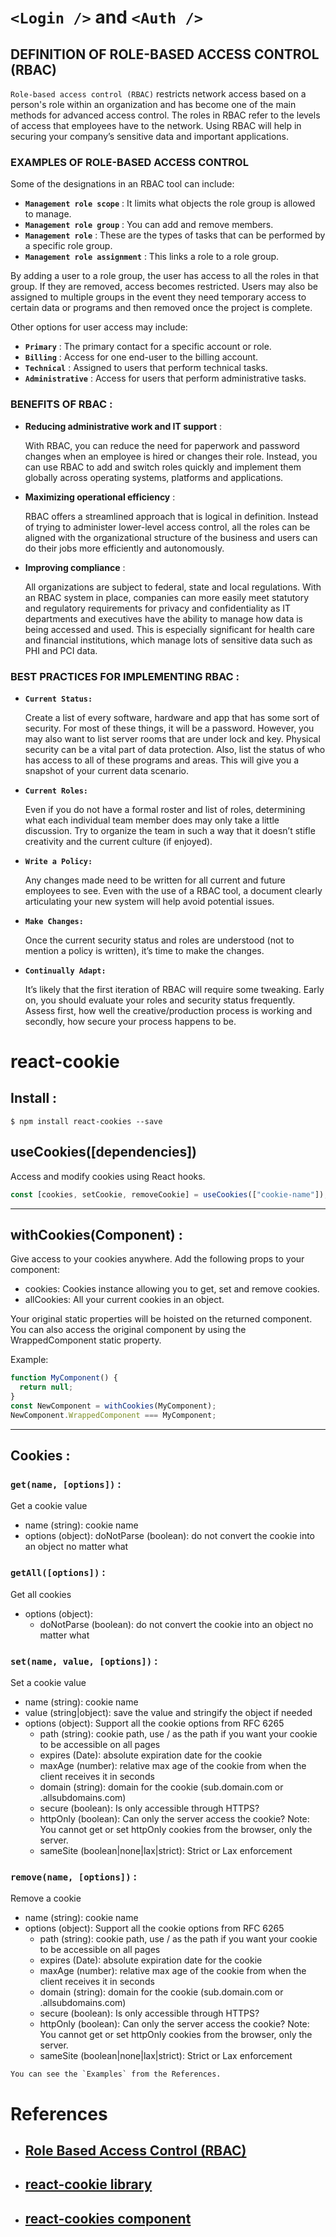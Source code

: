 # `<Login />` and `<Auth />`

## DEFINITION OF ROLE-BASED ACCESS CONTROL (RBAC)

`Role-based access control (RBAC)` restricts network access based on a person's role within an organization and has become one of the main methods for advanced access control. The roles in RBAC refer to the levels of access that employees have to the network. Using RBAC will help in securing your company’s sensitive data and important applications.

### EXAMPLES OF ROLE-BASED ACCESS CONTROL

Some of the designations in an RBAC tool can include:

- **`Management role scope`** :
  It limits what objects the role group is allowed to manage.
- **`Management role group`** :
  You can add and remove members.
- **`Management role`** :
  These are the types of tasks that can be performed by a specific role group.
- **`Management role assignment`** :
  This links a role to a role group.

By adding a user to a role group, the user has access to all the roles in that group. If they are removed, access becomes restricted. Users may also be assigned to multiple groups in the event they need temporary access to certain data or programs and then removed once the project is complete.

Other options for user access may include:

- **`Primary`** : The primary contact for a specific account or role.
- **`Billing`** : Access for one end-user to the billing account.
- **`Technical`** : Assigned to users that perform technical tasks.
- **`Administrative`** : Access for users that perform administrative tasks.

### BENEFITS OF RBAC :

- **Reducing administrative work and IT support** :

  With RBAC, you can reduce the need for paperwork and password changes when an employee is hired or changes their role. Instead, you can use RBAC to add and switch roles quickly and implement them globally across operating systems, platforms and applications.

- **Maximizing operational efficiency** :

  RBAC offers a streamlined approach that is logical in definition. Instead of trying to administer lower-level access control, all the roles can be aligned with the organizational structure of the business and users can do their jobs more efficiently and autonomously.

- **Improving compliance** :

  All organizations are subject to federal, state and local regulations. With an RBAC system in place, companies can more easily meet statutory and regulatory requirements for privacy and confidentiality as IT departments and executives have the ability to manage how data is being accessed and used. This is especially significant for health care and financial institutions, which manage lots of sensitive data such as PHI and PCI data.

### BEST PRACTICES FOR IMPLEMENTING RBAC :

- **`Current Status:`**

  Create a list of every software, hardware and app that has some sort of security. For most of these things, it will be a password. However, you may also want to list server rooms that are under lock and key. Physical security can be a vital part of data protection. Also, list the status of who has access to all of these programs and areas. This will give you a snapshot of your current data scenario.

- **`Current Roles:`**

  Even if you do not have a formal roster and list of roles, determining what each individual team member does may only take a little discussion. Try to organize the team in such a way that it doesn’t stifle creativity and the current culture (if enjoyed).

- **`Write a Policy:`**

  Any changes made need to be written for all current and future employees to see. Even with the use of a RBAC tool, a document clearly articulating your new system will help avoid potential issues.

- **`Make Changes:`**

  Once the current security status and roles are understood (not to mention a policy is written), it’s time to make the changes.

- **`Continually Adapt:`**

  It’s likely that the first iteration of RBAC will require some tweaking. Early on, you should evaluate your roles and security status frequently. Assess first, how well the creative/production process is working and secondly, how secure your process happens to be.

# react-cookie

## Install :

```
$ npm install react-cookies --save
```

## useCookies([dependencies])

Access and modify cookies using React hooks.

```js
const [cookies, setCookie, removeCookie] = useCookies(["cookie-name"]);
```

---

## withCookies(Component) :

Give access to your cookies anywhere. Add the following props to your component:

- cookies: Cookies instance allowing you to get, set and remove cookies.
- allCookies: All your current cookies in an object.

Your original static properties will be hoisted on the returned component. You can also access the original component by using the WrappedComponent static property.

Example:

```js
function MyComponent() {
  return null;
}
const NewComponent = withCookies(MyComponent);
NewComponent.WrappedComponent === MyComponent;
```

---

## Cookies :

### `get(name, [options])` :

Get a cookie value

- name (string): cookie name
- options (object):
  doNotParse (boolean): do not convert the cookie into an object no matter what

### `getAll([options])` :

Get all cookies

- options (object):
  - doNotParse (boolean): do not convert the cookie into an object no matter what

### `set(name, value, [options])` :

Set a cookie value

- name (string): cookie name
- value (string|object): save the value and stringify the object if needed
- options (object): Support all the cookie options from RFC 6265
  - path (string): cookie path, use / as the path if you want your cookie to be accessible on all pages
  - expires (Date): absolute expiration date for the cookie
  - maxAge (number): relative max age of the cookie from when the client receives it in seconds
  - domain (string): domain for the cookie (sub.domain.com or .allsubdomains.com)
  - secure (boolean): Is only accessible through HTTPS?
  - httpOnly (boolean): Can only the server access the cookie? Note: You cannot get or set httpOnly cookies from the browser, only the server.
  - sameSite (boolean|none|lax|strict): Strict or Lax enforcement

### `remove(name, [options])` :

Remove a cookie

- name (string): cookie name
- options (object): Support all the cookie options from RFC 6265
  - path (string): cookie path, use / as the path if you want your cookie to be accessible on all pages
  - expires (Date): absolute expiration date for the cookie
  - maxAge (number): relative max age of the cookie from when the client receives it in seconds
  - domain (string): domain for the cookie (sub.domain.com or .allsubdomains.com)
  - secure (boolean): Is only accessible through HTTPS?
  - httpOnly (boolean): Can only the server access the cookie? Note: You cannot get or set httpOnly cookies from the browser, only the server.
  - sameSite (boolean|none|lax|strict): Strict or Lax enforcement

```
You can see the `Examples` from the References.
```

# References

- ## [Role Based Access Control (RBAC)](https://digitalguardian.com/blog/what-role-based-access-control-rbac-examples-benefits-and-more)

- ## [react-cookie library](https://www.npmjs.com/package/react-cookie)

- ## [react-cookies component](https://www.npmjs.com/package/react-cookies)
